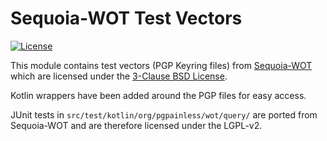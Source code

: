 <!--
SPDX-FileCopyrightText: 2023 Paul Schaub <info@pgpainless.org>

SPDX-License-Identifier: BSD-3-Clause
-->

# Sequoia-WOT Test Vectors

[![License](https://img.shields.io/badge/License-BSD%203--Clause-blue.svg)](https://opensource.org/licenses/BSD-3-Clause)

This module contains test vectors (PGP Keyring files) from [Sequoia-WOT](https://gitlab.com/sequoia-pgp/sequoia-wot/-/tree/main/tests/data)
which are licensed under the [3-Clause BSD License](https://opensource.org/license/bsd-3-clause/).

Kotlin wrappers have been added around the PGP files for easy access.

JUnit tests in `src/test/kotlin/org/pgpainless/wot/query/` are ported from Sequoia-WOT and are therefore licensed under the LGPL-v2.